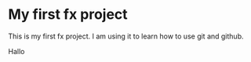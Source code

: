 # My first fx project

This is my first fx project. I am using it to learn how to use git and github.

Hallo
